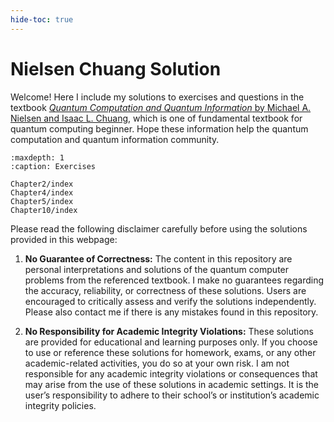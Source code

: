 ```yaml
---
hide-toc: true
---
```


# Nielsen Chuang Solution

Welcome! Here I include my solutions to exercises and questions in the textbook <u>*Quantum Computation and Quantum Information* by Michael A. Nielsen and Isaac L. Chuang</u>, which is one of fundamental textbook for quantum computing beginner. Hope these information help the quantum computation and quantum information community. 

```{toctree}
:maxdepth: 1
:caption: Exercises

Chapter2/index
Chapter4/index
Chapter5/index
Chapter10/index
```

Please read the following disclaimer carefully before using the solutions provided in this webpage:

1. **No Guarantee of Correctness:** The content in this repository are personal interpretations and solutions of the quantum computer problems from the referenced textbook. I make no guarantees regarding the accuracy, reliability, or correctness of these solutions. Users are encouraged to critically assess and verify the solutions independently. Please also contact me if there is any mistakes found in this repository. 

2. **No Responsibility for Academic Integrity Violations:** These solutions are provided for educational and learning purposes only. If you choose to use or reference these solutions for homework, exams, or any other academic-related activities, you do so at your own risk. I am not responsible for any academic integrity violations or consequences that may arise from the use of these solutions in academic settings. It is the user’s responsibility to adhere to their school’s or institution’s academic integrity policies.